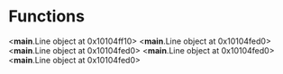 # Functions

<__main__.Line object at 0x10104ff10>
<__main__.Line object at 0x10104fed0>
<__main__.Line object at 0x10104fed0>
<__main__.Line object at 0x10104fed0>
<__main__.Line object at 0x10104fed0>

